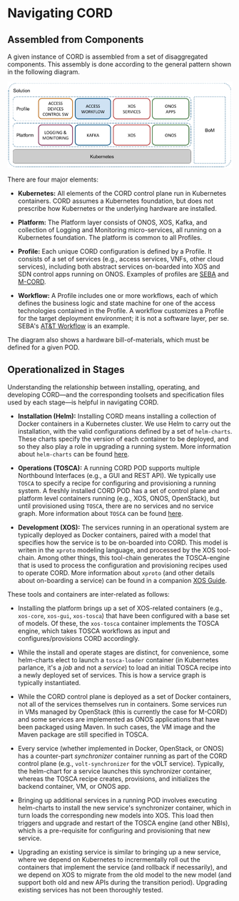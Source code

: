# Navigating CORD

## Assembled from Components

A given instance of CORD is assembled from a set of disaggregated
components. This assembly is done according to the general pattern
shown in the following diagram.

![Layers](images/layers.png)

There are four major elements:

* **Kubernetes:** All elements of the CORD control plane run in
  Kubernetes containers. CORD assumes a Kubernetes foundation,
  but does not prescribe how Kubernetes or the underlying hardware
  are installed.

* **Platform:** The Platform layer consists of ONOS, XOS,
  Kafka, and collection of Logging and Monitoring micro-services,
  all running on a Kubernetes foundation. The platform is common
  to all Profiles.

* **Profile:** Each unique CORD configuration is defined by a
  Profile. It consists of a set of services (e.g., access services,
  VNFs, other cloud services), including both abstract services
  on-boarded into XOS and SDN control apps running on ONOS.
  Examples of profiles are [SEBA](profiles/seba) and
  [M-CORD](profiles/mcord).
  
* **Workflow:** A Profile includes one or more workflows, each of
  which defines the business logic and state machine for one of the
  access technologies contained in the Profile. A workflow customizes
  a Profile for the target deployment environment; it is not a
  software layer, per se.  SEBA's
  [AT&T Workflow](profiles/seba/workflows/att-install.md)
  is an example.
  
The diagram also shows a hardware bill-of-materials, which must be
defined for a given POD.

## Operationalized in Stages

Understanding the relationship between installing, operating, and developing
CORD—and the corresponding toolsets and specification files used by
each stage—is helpful in navigating CORD.

* **Installation (Helm):** Installing CORD means installing a collection
  of Docker containers in a Kubernetes cluster. We use Helm to carry out
  the installation, with the valid configurations defined by a set of
  `helm-charts`. These charts specify the version of each container to be
  deployed, and so they also play a role in upgrading a running system.
  More information about `helm-charts` can be found [here](charts/helm.md).

* **Operations (TOSCA):** A running CORD POD supports multiple Northbound
  Interfaces (e.g., a GUI and REST API).  We typically use `TOSCA` to specify
  a recipe for configuring and provisioning a running system. A freshly
  installed CORD POD has a set of control plane and platform level containers
  running (e.g., XOS, ONOS, OpenStack), but until provisioned using `TOSCA`,
  there are no services and no service graph. More information about `TOSCA`
  can be found [here](xos-tosca/README.md).

* **Development (XOS):** The services running in an operational system
  are typically deployed as Docker containers, paired with a model that
  specifies how the service is to be on-boarded into CORD. This model is
  writen in the `xproto` modeling language, and processed by the XOS
  tool-chain. Among other things, this tool-chain generates the
  TOSCA-engine that is used to process the configuration and provisioning
  recipes used to operate CORD. More information about `xproto` (and
  other details about on-boarding a service) can be found in a companion
  [XOS Guide](https://guide.xosproject.org).

These tools and containers are inter-related as follows:

* Installing the platform brings up a set of XOS-related containers (e.g., `xos-core`,
  `xos-gui`, `xos-tosca`) that have been configured with a base set of models.
  Of these, the `xos-tosca` container implements the TOSCA engine, which
  takes TOSCA workflows as input and configures/provisions CORD accordingly.

* While the install and operate stages are distinct, for convenience,
  some helm-charts elect to launch a `tosca-loader` container
  (in Kubernetes parlance, it's a *job* and not a *service*) to load an initial
  TOSCA recipe into a newly deployed set of services. This is how a
  service graph is typically instantiated.

* While the CORD control plane is deployed as a set of Docker
  containers, not all of the services themselves run in containers.
  Some services run in VMs managed by OpenStack (this is currently
  the case for M-CORD) and some services are implemented as ONOS
  applications that have been packaged using Maven. In such cases,
  the VM image and the Maven package are still specified in TOSCA.

* Every service (whether implemented in Docker, OpenStack, or ONOS)
  has a counter-part *synchronizer* container running as part of the CORD
  control plane (e.g., `volt-synchronizer` for the vOLT service). Typically,
  the helm-chart for a service launches this synchronizer container, whereas
  the TOSCA recipe creates, provisions, and initializes the backend container,
  VM, or ONOS app.

* Bringing up additional services in a running POD involves executing
  helm-charts to install the new service's synchronizer container, which
  in turn loads the corresponding new models into XOS. This load then
  triggers and upgrade and restart of the TOSCA engine (and other NBIs),
  which is a pre-requisite for configuring and provisioning that new service.

* Upgrading an existing service is similar to bringing up a new service,
  where we depend on Kubernetes to incrermentally roll out the containers
  that implement the service (and rollback if necessarily), and we depend
  on XOS to migrate from the old model to the new model (and support
  both old and new APIs during the transition period). Upgrading existing
  services has not been thoroughly tested.
